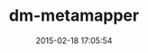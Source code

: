 ---
layout: post
title:  "dm-metamapper"
repo:   "jonuts/dm-metamapper"
date:   2015-02-18 17:05:54
gemurl: http://github.com/jonuts/dm-metamapper
---
